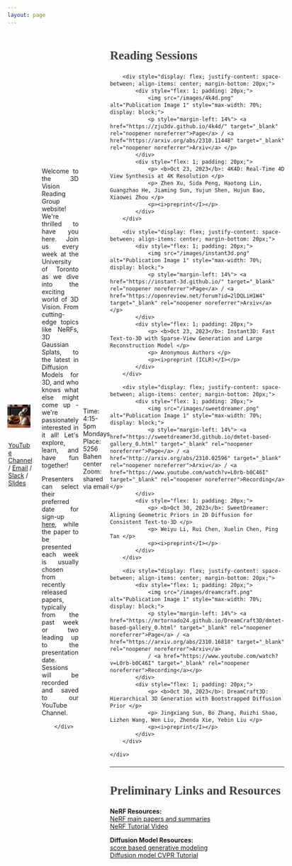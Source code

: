 ```yaml
---
layout: page
---
```


<div style="display: flex; justify-content: space-between; align-items: center;">
        <div style="flex: 1; padding-right: 20px;">
            <img src="images/3DV.jpeg" alt="Your Image" style="max-width: 90%; display: block;">
            <br> 
            <p style="margin-left: 3%"><a href="https://www.youtube.com/channel/UCEUx2to1r9z3WvWrR-AZ-3w">YouTube Channel</a>  /  <a href="mailto:lily.goli@mail.utoronto.ca, bahmani@cs.toronto.edu">Email</a> /  <a href="">Slack</a> / <a href="https://docs.google.com/presentation/d/1Nk9v8vWYkuYxnDt2sawFISkxx5-X9Ov9JDbtCHaD2lE/edit#slide=id.g25e34c70f7c_1_55" target="_blank" rel="noopener noreferrer">Slides</a></p>
        </div>
        <div style="flex: 1; padding-left: 0px; padding-right: 10px">
            <p style="text-align: justify;">Welcome to the 3D Vision Reading Group website! We're thrilled to have you here. Join us every week at the University of Toronto as we dive into the exciting world of 3D Vision. From cutting-edge topics like NeRFs, 3D Gaussian Splats, to the latest in Diffusion Models for 3D, and who knows what else might come up - we're passionately interested in it all! Let's explore, learn, and have fun together!</p> 
            <p style="text-align: justify;">Presenters can select their preferred date for sign-up <a href="https://docs.google.com/spreadsheets/d/1xrZogOlH_hWjoOlI6jzrKIMZaDTARGt8OgGrNKZqRSk/edit?usp=sharing">here</a>, while the paper to be presented each week is usually chosen from recently released papers, typically from the past week or two leading up to the presentation date. Sessions will be recorded and saved to our YouTube Channel.</p>
            
        </div>
</div>
<div>
<p>Time: 4:15-5pm Mondays<br>Place: 5256 Bahen center<br>Zoom: shared via email</p>    
</div>
<hr style="margin-top: 20px; margin-bottom: 20px;">
<div>
        <h2 style="color: #424242;font-size: 27px; font-family: Helvetica-light, serif;">Reading Sessions</h2>

<!--   weekly format begin -->

        <div style="display: flex; justify-content: space-between; align-items: center; margin-bottom: 20px;">
            <div style="flex: 1; padding: 20px;">
                <img src="/images/4k4d.png" alt="Publication Image 1" style="max-width: 70%; display: block;">
                <p style="margin-left: 14%"> <a href="https://zju3dv.github.io/4k4d/" target="_blank" rel="noopener noreferrer">Page</a> / <a href="https://arxiv.org/abs/2310.11448" target="_blank" rel="noopener noreferrer">Arxiv</a> </p>
            </div>
            <div style="flex: 1; padding: 20px;">
                <p> <b>Oct 23, 2023</b>: 4K4D: Real-Time 4D View Synthesis at 4K Resolution </p>
                <p> Zhen Xu, Sida Peng, Haotong Lin, Guangzhao He, Jiaming Sun, Yujun Shen, Hujun Bao, Xiaowei Zhou </p>
                <p><i>preprint</I></p>
            </div>
        </div>

<!--   weekly format end -->

<!--   weekly format begin -->

        <div style="display: flex; justify-content: space-between; align-items: center; margin-bottom: 20px;">
            <div style="flex: 1; padding: 20px;">
                <img src="/images/instant3d.png" alt="Publication Image 1" style="max-width: 70%; display: block;">
                <p style="margin-left: 14%"> <a href="https://instant-3d.github.io/" target="_blank" rel="noopener noreferrer">Page</a> / <a href="https://openreview.net/forum?id=2lDQLiH1W4" target="_blank" rel="noopener noreferrer">Arxiv</a> </p>
            </div>
            <div style="flex: 1; padding: 20px;">
                <p> <b>Oct 23, 2023</b>: Instant3D: Fast Text-to-3D with Sparse-View Generation and Large Reconstruction Model </p>
                <p> Anonymous Authors </p>
                <p><i>preprint (ICLR)</I></p>
            </div>
        </div>

<!--   weekly format end -->
<!--   weekly format begin -->

        <div style="display: flex; justify-content: space-between; align-items: center; margin-bottom: 20px;">
            <div style="flex: 1; padding: 20px;">
                <img src="/images/sweetdreamer.png" alt="Publication Image 1" style="max-width: 70%; display: block;">
                <p style="margin-left: 14%"> <a href="https://sweetdreamer3d.github.io/dmtet-based-gallery_0.html" target="_blank" rel="noopener noreferrer">Page</a> / <a href="http://arxiv.org/abs/2310.02596" target="_blank" rel="noopener noreferrer">Arxiv</a> / <a href="https://www.youtube.com/watch?v=L0rb-b0C46I" target="_blank" rel="noopener noreferrer">Recording</a> </p>
            </div> 
            <div style="flex: 1; padding: 20px;">
                <p> <b>Oct 30, 2023</b>: SweetDreamer: Aligning Geometric Priors in 2D Diffusion for Consistent Text-to-3D </p>
                <p> Weiyu Li, Rui Chen, Xuelin Chen, Ping Tan </p>
                <p><i>preprint</I></p>
            </div>
        </div>

<!--   weekly format end -->
<!--   weekly format begin -->

        <div style="display: flex; justify-content: space-between; align-items: center; margin-bottom: 20px;">
            <div style="flex: 1; padding: 20px;">
                <img src="/images/dreamcraft.png" alt="Publication Image 1" style="max-width: 70%; display: block;">
                <p style="margin-left: 14%"> <a href="https://mrtornado24.github.io/DreamCraft3D/dmtet-based-gallery_0.html" target="_blank" rel="noopener noreferrer">Page</a> / <a href="https://arxiv.org/abs/2310.16818" target="_blank" rel="noopener noreferrer">Arxiv</a>
                / <a href="https://www.youtube.com/watch?v=L0rb-b0C46I" target="_blank" rel="noopener noreferrer">Recording</a></p>
            </div>
            <div style="flex: 1; padding: 20px;">
                <p> <b>Oct 30, 2023</b>: DreamCraft3D: Hierarchical 3D Generation with Bootstrapped Diffusion Prior </p>
                <p> Jingxiang Sun, Bo Zhang, Ruizhi Shao, Lizhen Wang, Wen Liu, Zhenda Xie, Yebin Liu </p>
                <p><i>preprint</I></p>
            </div>
        </div>

<!--   weekly format end -->

        
    </div>


<hr style="margin-top: 20px; margin-bottom: 20px;">
<div>
        <h2 style="color: #424242;font-size: 27px; font-family: Helvetica-light, serif;">Preliminary Links and Resources</h2>
        <p><b>NeRF Resources:</b><br><a href="https://nerf-course.github.io/" target="_blank" rel="noopener noreferrer"> NeRF main papers and summaries</a><br><a href="https://youtu.be/678RCSaKd4g?si=iK7cgyz_vzHYjftz" target="_blank" rel="noopener noreferrer">NeRF Tutorial Video</a></p>   
<p><b>Diffusion Model Resources:</b><br><a href=" https://yang-song.net/blog/2021/score/" target="_blank" rel="noopener noreferrer">score based generative modeling</a><br> <a href="https://cvpr2023-tutorial-diffusion-models.github.io" target="_blank" rel="noopener noreferrer"> Diffusion model CVPR Tutorial</a>  </p>      
</div>        

